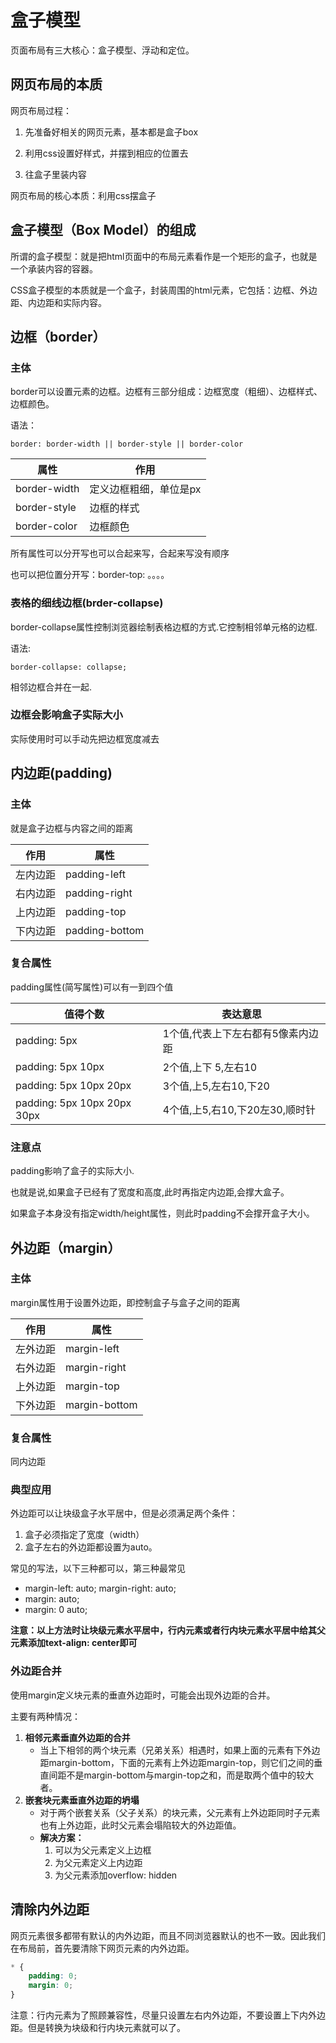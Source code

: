 # 盒子模型

页面布局有三大核心：盒子模型、浮动和定位。

## 网页布局的本质

网页布局过程：

1. 先准备好相关的网页元素，基本都是盒子box

2. 利用css设置好样式，并摆到相应的位置去

3. 往盒子里装内容

网页布局的核心本质：利用css摆盒子

## 盒子模型（Box Model）的组成

所谓的盒子模型：就是把html页面中的布局元素看作是一个矩形的盒子，也就是一个承装内容的容器。

CSS盒子模型的本质就是一个盒子，封装周围的html元素，它包括：边框、外边距、内边距和实际内容。

## 边框（border）

###  主体

border可以设置元素的边框。边框有三部分组成：边框宽度（粗细）、边框样式、边框颜色。

语法：

```
border: border-width || border-style || border-color
```

| 属性         | 作用                   |
| ------------ | ---------------------- |
| border-width | 定义边框粗细，单位是px |
| border-style | 边框的样式             |
| border-color | 边框颜色               |

所有属性可以分开写也可以合起来写，合起来写没有顺序

也可以把位置分开写：border-top: 。。。。

### 表格的细线边框(brder-collapse)

border-collapse属性控制浏览器绘制表格边框的方式.它控制相邻单元格的边框.

语法:

```
border-collapse: collapse;
```

相邻边框合并在一起.

### 边框会影响盒子实际大小

实际使用时可以手动先把边框宽度减去

## 内边距(padding)

### 主体

就是盒子边框与内容之间的距离

| 作用 | 属性 |
| -----| ----- |
| 左内边距|     padding-left |
| 右内边距| padding-right |
| 上内边距 | padding-top |
| 下内边距 | padding-bottom |

### 复合属性

 padding属性(简写属性)可以有一到四个值

| 值得个数                    | 表达意思                          |
| --------------------------- | --------------------------------- |
| padding: 5px                | 1个值,代表上下左右都有5像素内边距 |
| padding: 5px 10px           | 2个值,上下 5,左右10               |
| padding: 5px 10px 20px      | 3个值,上5,左右10,下20             |
| padding: 5px 10px 20px 30px | 4个值,上5,右10,下20左30,顺时针    |

### 注意点

padding影响了盒子的实际大小.

也就是说,如果盒子已经有了宽度和高度,此时再指定内边距,会撑大盒子。

如果盒子本身没有指定width/height属性，则此时padding不会撑开盒子大小。

## 外边距（margin）

### 主体

margin属性用于设置外边距，即控制盒子与盒子之间的距离

| 作用     | 属性          |
| -------- | ------------- |
| 左外边距 | margin-left   |
| 右外边距 | margin-right  |
| 上外边距 | margin-top    |
| 下外边距 | margin-bottom |

### 复合属性

同内边距

### 典型应用

外边距可以让块级盒子水平居中，但是必须满足两个条件：

1. 盒子必须指定了宽度（width）
2. 盒子左右的外边距都设置为auto。

常见的写法，以下三种都可以，第三种最常见

- margin-left: auto; margin-right: auto;
- margin: auto;
- margin: 0 auto;

**注意：以上方法时让块级元素水平居中，行内元素或者行内块元素水平居中给其父元素添加text-align: center即可**

### 外边距合并

使用margin定义块元素的垂直外边距时，可能会出现外边距的合并。

主要有两种情况：

1. **相邻元素垂直外边距的合并**
   - 当上下相邻的两个块元素（兄弟关系）相遇时，如果上面的元素有下外边距margin-bottom，下面的元素有上外边距margin-top，则它们之间的垂直间距不是margin-bottom与margin-top之和，而是取两个值中的较大者。
2. **嵌套块元素垂直外边距的坍塌**
   - 对于两个嵌套关系（父子关系）的块元素，父元素有上外边距同时子元素也有上外边距，此时父元素会塌陷较大的外边距值。
   - **解决方案：**
     1. 可以为父元素定义上边框
     2. 为父元素定义上内边距
     3. 为父元素添加overflow: hidden

## 清除内外边距

网页元素很多都带有默认的内外边距，而且不同浏览器默认的也不一致。因此我们在布局前，首先要清除下网页元素的内外边距。

```css
* {
	padding: 0;
	margin: 0;
}
```

注意：行内元素为了照顾兼容性，尽量只设置左右内外边距，不要设置上下内外边距。但是转换为块级和行内块元素就可以了。

